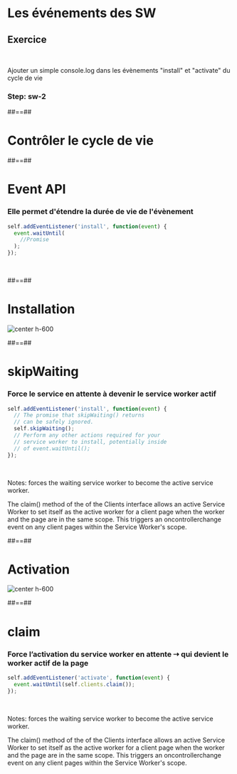 <!-- .slide: class="exercice sfeir-bg-pink" -->

# Les événements des SW

## Exercice


<br>

Ajouter un simple console.log dans les évènements "install" et "activate" du cycle de vie


### Step: sw-2

##==##

<!-- .slide: data-background="./assets/images/control_bg.jpg" class="transition-center" -->

# Contrôler le cycle de vie

##==##

<!-- .slide: class="with-code" -->

# Event API

### Elle permet d'étendre la durée de vie de l'évènement

```javascript
self.addEventListener('install', function(event) {
  event.waitUntil(
    //Promise
  );
});
```
<!-- .element: class="big-code" -->

<br>

##==##

# Installation

![center h-600](./assets/images/sw_life_cycle_installing.png)

##==##

<!-- .slide: class="with-code" -->

# skipWaiting

### Force le service en attente à devenir le service worker actif

```javascript
self.addEventListener('install', function(event) {
  // The promise that skipWaiting() returns
  // can be safely ignored.
  self.skipWaiting();
  // Perform any other actions required for your
  // service worker to install, potentially inside
  // of event.waitUntil();
});
```
<!-- .element: class="big-code" -->

<br>

Notes:
forces the waiting service worker to become the active service worker.

The claim() method of the of the Clients interface allows an active Service Worker to set itself as the active worker for a client page when the worker and the page are in the same scope. This triggers an oncontrollerchange event on any client pages within the Service Worker's scope.


##==##

# Activation

![center h-600](./assets/images/sw_life_cycle_activating.png)

##==##

<!-- .slide: class="with-code" -->

# claim

### Force l’activation du service worker en attente ⇢ qui devient le worker actif de la page

```javascript
self.addEventListener('activate', function(event) {
  event.waitUntil(self.clients.claim());
});
```
<!-- .element: class="big-code" -->

<br>

Notes:
forces the waiting service worker to become the active service worker.

The claim() method of the of the Clients interface allows an active Service Worker to set itself as the active worker for a client page when the worker and the page are in the same scope. This triggers an oncontrollerchange event on any client pages within the Service Worker's scope.
